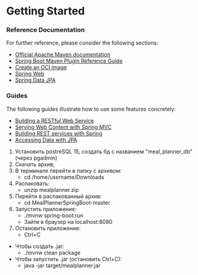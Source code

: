 # Getting Started

### Reference Documentation
For further reference, please consider the following sections:

* [Official Apache Maven documentation](https://maven.apache.org/guides/index.html)
* [Spring Boot Maven Plugin Reference Guide](https://docs.spring.io/spring-boot/docs/3.2.4/maven-plugin/reference/html/)
* [Create an OCI image](https://docs.spring.io/spring-boot/docs/3.2.4/maven-plugin/reference/html/#build-image)
* [Spring Web](https://docs.spring.io/spring-boot/docs/3.2.4/reference/htmlsingle/index.html#web)
* [Spring Data JPA](https://docs.spring.io/spring-boot/docs/3.2.4/reference/htmlsingle/index.html#data.sql.jpa-and-spring-data)

### Guides
The following guides illustrate how to use some features concretely:

* [Building a RESTful Web Service](https://spring.io/guides/gs/rest-service/)
* [Serving Web Content with Spring MVC](https://spring.io/guides/gs/serving-web-content/)
* [Building REST services with Spring](https://spring.io/guides/tutorials/rest/)
* [Accessing Data with JPA](https://spring.io/guides/gs/accessing-data-jpa/)

1) Установить postreSQL 15, создать бд с названием "meal_planner_db" (через pgadmin)
2) Скачать архив;
3) В терминале перейти в папку с архивом:       
   * cd /home/username/Downloads
4) Распаковать:
   * unzip mealplanner.zip
5) Перейти в распакованный архив:
   * cd MealPlannerSpringBoot-master
6) Запустить приложение:
   * ./mvnw spring-boot:run
   * Зайти в браузер на localhost:8080
7) Остановить приложение:
   * Ctrl+C

- Чтобы создать .jar:
   * ./mvnw clean package
- Чтобы запустить .jar (остановить Ctrl+C):
   * java -jar target/mealplanner.jar
